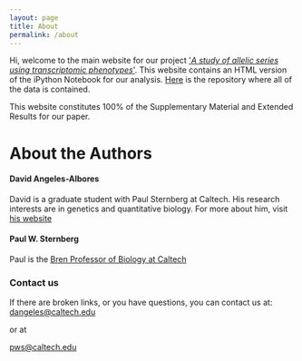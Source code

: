 ```yaml
---
layout: page
title: About
permalink: /about
---
```


Hi, welcome to the main website for our project
['*A study of allelic series using transcriptomic phenotypes*'](https://www.biorxiv.org/content/early/2017/10/29/210724). This
website contains an HTML version of the iPython Notebook for our analysis. [Here](https://github.com/WormLabCaltech/med-cafe) is the repository where all
of the data is contained.

This website constitutes 100% of the Supplementary Material and Extended Results
for our paper.

# About the Authors

#### David Angeles-Albores
David is a graduate student with Paul Sternberg at Caltech. His research
interests are in genetics and quantitative biology. For more about
him, visit [his website](https://dangeles.github.io)

#### Paul W. Sternberg
Paul is the
[Bren Professor of Biology at Caltech](https://wormlabcaltech.github.io/paul/)

### Contact us
If there are broken links, or you have questions, you can contact us at:
[dangeles@caltech.edu](mailto:dangeles@caltech.edu)

or at

[pws@caltech.edu](mailto:pws@caltech.edu)
